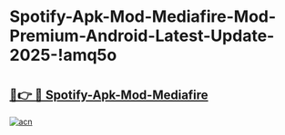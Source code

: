 # Spotify-Apk-Mod-Mediafire-Mod-Premium-Android-Latest-Update-2025-!amq5o

# <h2><a href="https://b6uffa.esa.edu.pl?title=Spotify-Apk-Mod-Mediafire&ref=amq5o">🔗👉 🔴 Spotify-Apk-Mod-Mediafire</a></h2>

[![acn](https://github.com/user-attachments/assets/0f9c940e-d8b0-45ae-aac7-cd30a18b3e1c)](https://b6uffa.esa.edu.pl?title=Spotify-Apk-Mod-Mediafire&ref=amq5o)

